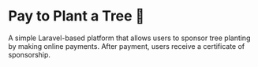 # Pay to Plant a Tree 🌱

A simple Laravel-based platform that allows users to sponsor tree planting by making online payments. After payment, users receive a certificate of sponsorship.
